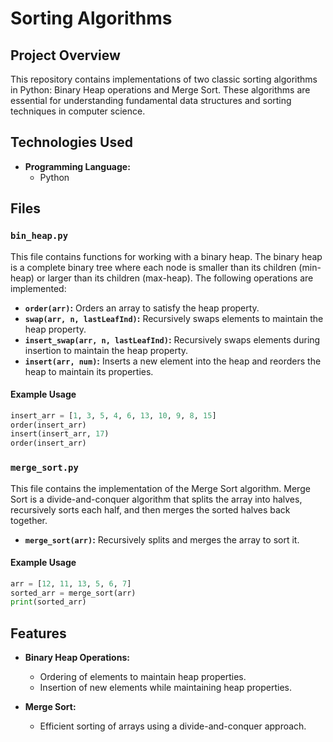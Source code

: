 # Sorting Algorithms

## Project Overview

This repository contains implementations of two classic sorting algorithms in Python: Binary Heap operations and Merge Sort. These algorithms are essential for understanding fundamental data structures and sorting techniques in computer science.

## Technologies Used

- **Programming Language:**
  - Python

## Files

### `bin_heap.py`

This file contains functions for working with a binary heap. The binary heap is a complete binary tree where each node is smaller than its children (min-heap) or larger than its children (max-heap). The following operations are implemented:

- **`order(arr)`:** Orders an array to satisfy the heap property.
- **`swap(arr, n, lastLeafInd)`:** Recursively swaps elements to maintain the heap property.
- **`insert_swap(arr, n, lastLeafInd)`:** Recursively swaps elements during insertion to maintain the heap property.
- **`insert(arr, num)`:** Inserts a new element into the heap and reorders the heap to maintain its properties.

#### Example Usage
```python
insert_arr = [1, 3, 5, 4, 6, 13, 10, 9, 8, 15]
order(insert_arr)
insert(insert_arr, 17)
order(insert_arr)
```

### `merge_sort.py`

This file contains the implementation of the Merge Sort algorithm. Merge Sort is a divide-and-conquer algorithm that splits the array into halves, recursively sorts each half, and then merges the sorted halves back together.

- **`merge_sort(arr)`:** Recursively splits and merges the array to sort it.

#### Example Usage
```python
arr = [12, 11, 13, 5, 6, 7]
sorted_arr = merge_sort(arr)
print(sorted_arr)
```

## Features

- **Binary Heap Operations:**
  - Ordering of elements to maintain heap properties.
  - Insertion of new elements while maintaining heap properties.
  
- **Merge Sort:**
  - Efficient sorting of arrays using a divide-and-conquer approach.
